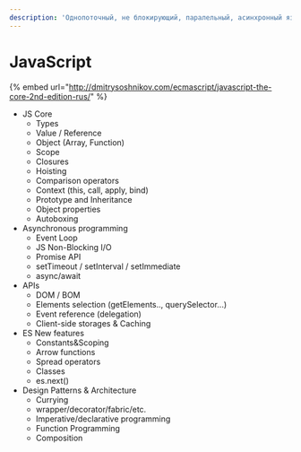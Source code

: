 ```yaml
---
description: 'Однопоточный, не блокирующий, паралельный, асинхронный язык'
---
```


# JavaScript

{% embed url="http://dmitrysoshnikov.com/ecmascript/javascript-the-core-2nd-edition-rus/" %}

* JS Core
  * Types
  * Value / Reference
  * Object \(Array, Function\)
  * Scope
  * Closures
  * Hoisting
  * Comparison operators
  * Context \(this, call, apply, bind\)
  * Prototype and Inheritance
  * Object properties
  * Autoboxing
* Asynchronous programming
  * Event Loop
  * JS Non-Blocking I/O
  * Promise API
  * setTimeout / setInterval / setImmediate
  * async/await
* APIs
  * DOM / BOM
  * Elements selection \(getElements.., querySelector...\)
  * Event reference \(delegation\)
  * Client-side storages & Caching
* ES New features
  * Constants&Scoping
  * Arrow functions
  * Spread operators
  * Classes
  * es.next\(\)
* Design Patterns & Architecture
  * Currying
  * wrapper/decorator/fabric/etc.
  * Imperative/declarative programming
  * Function Programming
  * Composition



